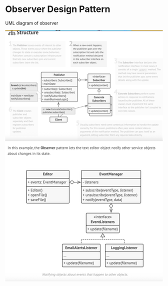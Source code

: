 # Observer Design Pattern

UML diagram of observer

![Schema UML diagram of strategy design pattern](Observer-1.png)
![Design of Navigation App using strategy design pattern](Observer-2.png)

